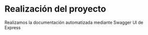 # Realización del proyecto

Realizamos la documentación automatizada mediante Swagger UI de Express
